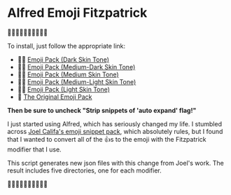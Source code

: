 # Alfred Emoji Fitzpatrick

👋🏿👋🏾👋🏽👋🏼👋🏻

To install, just follow the appropriate link:

* 🙋🏿 [Emoji Pack (Dark Skin Tone)](https://github.com/tjwds/alfred-emoji-fitzpatrick/raw/main/dist/Emoji%20Pack%20(Dark%20Skin%20Tone).alfredsnippets)
* 🙋🏾 [Emoji Pack (Medium-Dark Skin Tone)](https://github.com/tjwds/alfred-emoji-fitzpatrick/raw/main/dist/Emoji%20Pack%20(Medium-Dark%20Skin%20Tone).alfredsnippets)
* 🙋🏽 [Emoji Pack (Medium Skin Tone)](https://github.com/tjwds/alfred-emoji-fitzpatrick/raw/main/dist/Emoji%20Pack%20(Medium%20Skin%20Tone).alfredsnippets)
* 🙋🏼 [Emoji Pack (Medium-Light Skin Tone)](https://github.com/tjwds/alfred-emoji-fitzpatrick/raw/main/dist/Emoji%20Pack%20(Medium-Light%20Skin%20Tone).alfredsnippets)
* 🙋🏻 [Emoji Pack (Light Skin Tone)](https://github.com/tjwds/alfred-emoji-fitzpatrick/raw/main/dist/Emoji%20Pack%20(Light%20Skin%20Tone).alfredsnippets)
* 🙋 [The Original Emoji Pack](http://joelcalifa.com/blog/alfred-emoji-snippet-pack/Emoji%20Pack.alfredsnippets)

**Then be sure to uncheck "Strip snippets of 'auto expand' flag!"**

I just started using Alfred, which has seriously changed my life.  I stumbled across [Joel Califa's emoji snippet pack](http://joelcalifa.com/blog/alfred-emoji-snippet-pack/), which absolutely rules, but I found that I wanted to convert all of the 👍s to the emoji with the Fitzpatrick modifier that I use.

This script generates new json files with this change from Joel's work.  The result includes five directories, one for each modifier.

👍🏿👍🏾👍🏽👍🏼👍🏻
